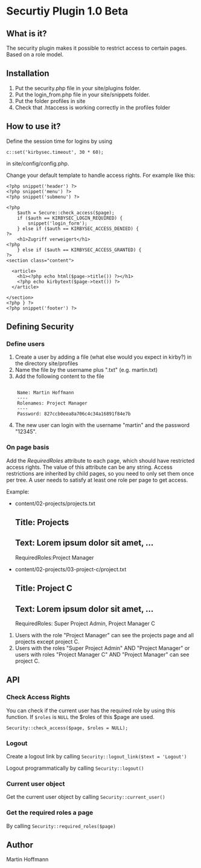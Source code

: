 # Securtiy Plugin 1.0 Beta

## What is it?

The security plugin makes it possible to restrict access to certain pages. Based on a role model.

## Installation 

1. Put the security.php file in your site/plugins folder.
2. Put the login_from.php file in your site/snippets folder.
3. Put the folder profiles in site
4. Check that .htaccess is working correctly in the profiles folder

## How to use it?

Define the session time for logins by using

	c::set('kirbysec.timeout', 30 * 60);  
	
in site/config/config.php.
  
Change your default template to handle access rights. For example like this:

	<?php snippet('header') ?>
	<?php snippet('menu') ?>
	<?php snippet('submenu') ?>

	<?php 
		$auth = Secure::check_access($page);
		if ($auth == KIRBYSEC_LOGIN_REQUIRED) {
			snippet('login_form');
		} else if ($auth == KIRBYSEC_ACCESS_DENIED) {
	?>
		<h1>Zugriff verweigert</h1>
	<?php
		} else if ($auth == KIRBYSEC_ACCESS_GRANTED) {
	?>
	<section class="content">

	  <article>
		<h1><?php echo html($page->title()) ?></h1>
		<?php echo kirbytext($page->text()) ?>
	  </article>

	</section>
	<?php } ?>
	<?php snippet('footer') ?>

	
## Defining Security

### Define users

1. Create a user by adding a file (what else would you expect in kirby?) in the directory site/profiles
2. Name the file by the username plus ".txt" (e.g. martin.txt)
3. Add the following content to the file

<pre><code>
	Name: Martin Hoffmann
	----
	Rolenames: Project Manager
	----
	Password: 827ccb0eea8a706c4c34a16891f84e7b
</code></pre>


4. The new user can login with the username "martin" and the password "12345".

### On page basis

Add the *RequiredRoles* attribute to each page, which should have restricted access rights. The value of this attribute can be any string. 
Access restrictions are inherited by child pages, so you need to only set them once per tree. A user needs to satisfy at least one role per page to get access.

Example:

- content/02-projects/projects.txt

	Title: Projects
	----
	Text: Lorem ipsum dolor sit amet, ...
	----
	RequiredRoles:Project Manager
	
- content/02-projects/03-project-c/project.txt

	Title: Project C
	----
	Text: Lorem ipsum dolor sit amet, ...
	----
	RequiredRoles: Super Project Admin, Project Manager C
	
1. Users with the role "Project Manager" can see the projects page and all projects except project C.
2. Users with the roles "Super Project Admin" AND "Project Manager" or users with roles "Project Manager C" AND "Project Manager" can see project C.

## API

### Check Access Rights

You can check if the current user has the required role by using this function. If `$roles` is `NULL` the $roles of this $page are used.

	Security::check_access($page, $roles = NULL);
	
### Logout

Create a logout link by calling `Security::logout_link($text = 'Logout')`

Logout programmatically by calling `Security::logout()`

### Current user object

Get the current user object by calling `Security::current_user()`

### Get the required roles a page

By calling `Security::required_roles($page)`

	    
## Author
Martin Hoffmann
